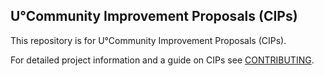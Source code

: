 U°Community Improvement Proposals (CIPs)
----------------------------------------

This repository is for U°Community Improvement Proposals (CIPs).

For detailed project information and a guide on CIPs see [CONTRIBUTING](../../../uos.docs/blob/master/CONTRIBUTING.md).
